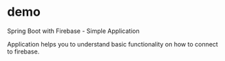 # demo
Spring Boot with Firebase - Simple Application

Application helps you to understand basic functionality on how to connect to firebase.
